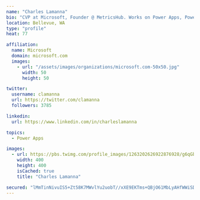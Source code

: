 ```yaml
---
name: "Charles Lamanna"
bio: "CVP at Microsoft, Founder @ MetricsHub. Works on Power Apps, Power Automate, Power Virtual Agent, Common Data Service and Dynamics 365."
location: Bellevue, WA
type: "profile"
heat: 77

affiliation:
  name: Microsoft
  domain: microsoft.com
  images:
    - url: "/assets/images/organizations/microsoft.com-50x50.jpg"
      width: 50
      height: 50

twitter:
  username: clamanna
  url: https://twitter.com/clamanna
  followers: 3785

linkedin:
  url: https://www.linkedin.com/in/charleslamanna

topics:
  - Power Apps

images:
  - url: https://pbs.twimg.com/profile_images/1263202626922876928/g6qGbHZ-_400x400.jpg
    width: 400
    height: 400
    isCached: true
    title: "Charles Lamanna"

secured: "lMmTinNivuIS5+Zt58K7MWvlYu2uobT//xXE9EKTms+QBjO61MbLyAHfWWiSD1tAu9Xl1HmU6mfJMpSWAVNqK0j3epnkuLmVB4jGxnchQmTsSNkXkMkanSfmmTlTW8Bt4d5OiTVX/BmqHoaddJts0pNPiITJTqnhSIFKIxmFNOpz/63LM5nV+wiyCm2wn+lFKWKBKheGY36XRkllPIO1ZpxezeywS7uEbVYSQYEjWIr1ijE9fI2er3QPRRCmy2sAPiJjlN9J9z7Wv76hylEIKBQHA4XRII8+eyXr4hvvePoXRaT11O7xoSM7HwHJPO+rULxkYiDzcbkePEEsf4Tm9xL6hP8DQNKn5aDFP5+NB1R41I5Eet96PAdWFaZW8qpY7NGehC97VU9m+fykj1rVuXGigvv1fC2oaw1yRQBKBYs=;DZTRicr1bcJHaar+2y5ChQ=="
---
```


